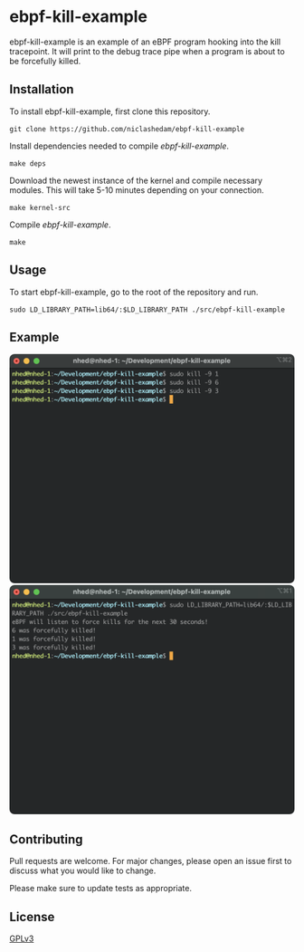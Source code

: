 # ebpf-kill-example

ebpf-kill-example is an example of an eBPF program hooking into the kill tracepoint.
It will print to the debug trace pipe when a program is about to be forcefully killed.

## Installation

To install ebpf-kill-example, first clone this repository.

```
git clone https://github.com/niclashedam/ebpf-kill-example
```

Install dependencies needed to compile *ebpf-kill-example*.

```
make deps
```

Download the newest instance of the kernel and compile necessary modules. This will take 5-10 minutes depending on your connection.

```
make kernel-src
```

Compile *ebpf-kill-example*.

```
make
```

## Usage

To start ebpf-kill-example, go to the root of the repository and run.

```
sudo LD_LIBRARY_PATH=lib64/:$LD_LIBRARY_PATH ./src/ebpf-kill-example
```

## Example
![Malicious user](/img/example-user.png?raw=true "Malicious user")
![eBPF Program](/img/example-ebpf.png?raw=true "eBPF Program")

## Contributing
Pull requests are welcome. For major changes, please open an issue first to discuss what you would like to change.

Please make sure to update tests as appropriate.

## License
[GPLv3](https://choosealicense.com/licenses/gpl-3.0/)
